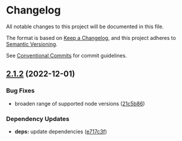 # Changelog

All notable changes to this project will be documented in this file.

The format is based on [Keep a Changelog](https://keepachangelog.com/en/1.0.0/), and this project
adheres to [Semantic Versioning](https://semver.org/spec/v2.0.0.html).

See [Conventional Commits](https://conventionalcommits.org) for commit guidelines.

## [2.1.2](https://github.com/jneander/utils-async/compare/v2.1.1...v2.1.2) (2022-12-01)

### Bug Fixes

- broaden range of supported node versions ([21c5b86](https://github.com/jneander/utils-async/commit/21c5b8689e1e85319e99dab3f1d087bfde0f1d6e))

### Dependency Updates

- **deps:** update dependencies ([e717c3f](https://github.com/jneander/utils-async/commit/e717c3f5e7c36ba9a93cfddcb3db6f64a531d53b))
